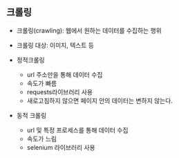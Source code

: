 ## 크롤링
- 크롤링(crawling): 웹에서 원하는 데이터를 수집하는 행위
- 크롤링 대상: 이미지, 텍스트 등
- 정적크롤링
    - url 주소만을 통해 데이터 수집
    - 속도가 빠름
    - requests라이브러리 사용
    - 새로고침하지 않으면 페이지 안의 데이터는 변하지 않는다.
    
- 동적 크롤링
    - url 및 특정 프로세스를 통해 데이터 수집
    - 속도가 느림
    - selenium 라이브러리 사용